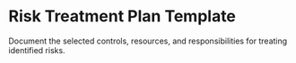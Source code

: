 # Risk Treatment Plan Template

Document the selected controls, resources, and responsibilities for treating identified risks.
